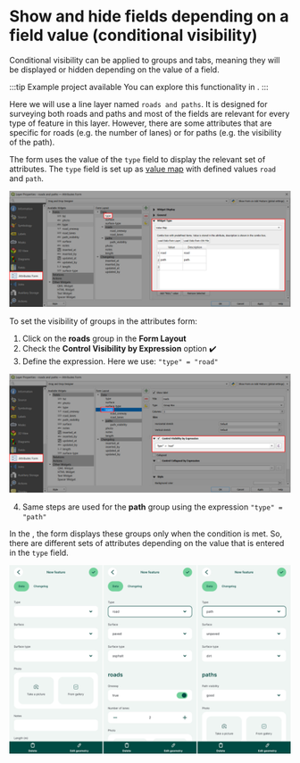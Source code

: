 # Show and hide fields depending on a field value (conditional visibility)
Conditional visibility can be applied to groups and tabs, meaning they will be displayed or hidden depending on the value of a field.

:::tip Example project available
You can explore this functionality in <MerginMapsProject id="documentation/form_setup" />. 
:::

Here we will use a line layer named `roads and paths`. It is designed for surveying both roads and paths and most of the fields are relevant for every type of feature in this layer. However, there are some attributes that are specific for roads (e.g. the number of lanes) or for paths (e.g. the visibility of the path). 

The form uses the value of the `type` field to display the relevant set of attributes. The `type` field is set up as [value map](../form-widgets/#value-map) with defined values `road` and `path`.

![QGIS form value map](./qgis-form-value-map-roads.jpg "QGIS form value map")

To set the visibility of groups in the attributes form:
1. Click on the **roads** group in the **Form Layout**
2. Check the **Control Visibility by Expression** option :heavy_check_mark:
3. Define the expression. Here we use: `"type" = "road"`

![QGIS form control visibility by expression](./qgis-form-conditional-visibility.jpg "QGIS form control visibility by expression")

4. Same steps are used for the **path** group using the expression `"type" = "path"`

In the <MobileAppNameShort />, the form displays these groups only when the condition is met. So, there are different sets of attributes depending on the value that is entered in the `type` field.

![Show fields depending on a field value in the mobile app](./mobile-forms-conditional-visibility.jpg "Show fields depending on a field value in the mobile app")
